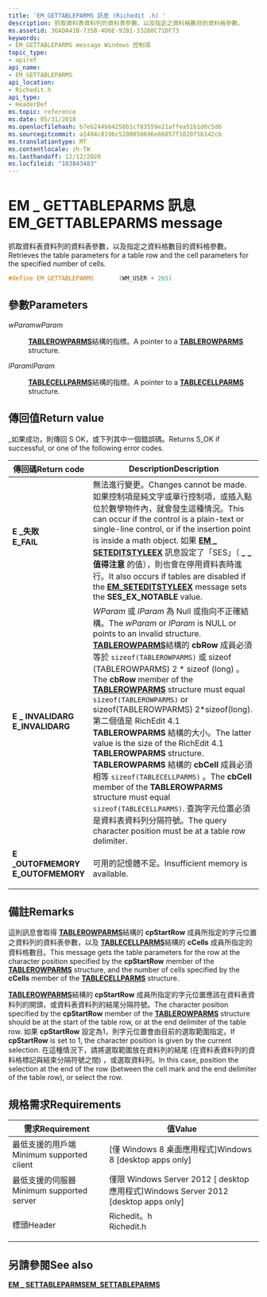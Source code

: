 ```yaml
---
title: 'EM_GETTABLEPARMS 訊息 (Richedit .h) '
description: 抓取資料表資料列的資料表參數，以及指定之資料格數目的資料格參數。
ms.assetid: 36ADA41B-735B-4D6E-92B1-33260C71DF73
keywords:
- EM_GETTABLEPARMS message Windows 控制項
topic_type:
- apiref
api_name:
- EM_GETTABLEPARMS
api_location:
- Richedit.h
api_type:
- HeaderDef
ms.topic: reference
ms.date: 05/31/2018
ms.openlocfilehash: b7eb244b64258b1cf83559e21affea51b1d0c5d6
ms.sourcegitcommit: a1494c819bc5200050696e66057f1020f5b142cb
ms.translationtype: MT
ms.contentlocale: zh-TW
ms.lasthandoff: 12/12/2020
ms.locfileid: "103843483"
---
```

# <a name="em_gettableparms-message"></a><span data-ttu-id="82715-104">EM \_ GETTABLEPARMS 訊息</span><span class="sxs-lookup"><span data-stu-id="82715-104">EM\_GETTABLEPARMS message</span></span>

<span data-ttu-id="82715-105">抓取資料表資料列的資料表參數，以及指定之資料格數目的資料格參數。</span><span class="sxs-lookup"><span data-stu-id="82715-105">Retrieves the table parameters for a table row and the cell parameters for the specified number of cells.</span></span>


```C++
#define EM_GETTABLEPARMS       (WM_USER + 265)
```



## <a name="parameters"></a><span data-ttu-id="82715-106">參數</span><span class="sxs-lookup"><span data-stu-id="82715-106">Parameters</span></span>

<dl> <dt>

<span data-ttu-id="82715-107">*wParam*</span><span class="sxs-lookup"><span data-stu-id="82715-107">*wParam*</span></span> 
</dt> <dd>

<span data-ttu-id="82715-108">[**TABLEROWPARMS**](/windows/desktop/api/Richedit/ns-richedit-tablerowparms)結構的指標。</span><span class="sxs-lookup"><span data-stu-id="82715-108">A pointer to a [**TABLEROWPARMS**](/windows/desktop/api/Richedit/ns-richedit-tablerowparms) structure.</span></span>

</dd> <dt>

<span data-ttu-id="82715-109">*lParam*</span><span class="sxs-lookup"><span data-stu-id="82715-109">*lParam*</span></span> 
</dt> <dd>

<span data-ttu-id="82715-110">[**TABLECELLPARMS**](/windows/desktop/api/Richedit/ns-richedit-tablecellparms)結構的指標。</span><span class="sxs-lookup"><span data-stu-id="82715-110">A pointer to a [**TABLECELLPARMS**](/windows/desktop/api/Richedit/ns-richedit-tablecellparms) structure.</span></span>

</dd> </dl>

## <a name="return-value"></a><span data-ttu-id="82715-111">傳回值</span><span class="sxs-lookup"><span data-stu-id="82715-111">Return value</span></span>

<span data-ttu-id="82715-112">\_如果成功，則傳回 S OK，或下列其中一個錯誤碼。</span><span class="sxs-lookup"><span data-stu-id="82715-112">Returns S\_OK if successful, or one of the following error codes.</span></span>



| <span data-ttu-id="82715-113">傳回碼</span><span class="sxs-lookup"><span data-stu-id="82715-113">Return code</span></span>                                                                                    | <span data-ttu-id="82715-114">Description</span><span class="sxs-lookup"><span data-stu-id="82715-114">Description</span></span>                                                                                                                                                                                                                                                                                                                                                                                                                                                                |
|------------------------------------------------------------------------------------------------|----------------------------------------------------------------------------------------------------------------------------------------------------------------------------------------------------------------------------------------------------------------------------------------------------------------------------------------------------------------------------------------------------------------------------------------------------------------------------|
| <dl> <span data-ttu-id="82715-115"><dt>**E \_失敗**</dt></span><span class="sxs-lookup"><span data-stu-id="82715-115"><dt>**E\_FAIL** </dt></span></span> </dl>        | <span data-ttu-id="82715-116">無法進行變更。</span><span class="sxs-lookup"><span data-stu-id="82715-116">Changes cannot be made.</span></span> <span data-ttu-id="82715-117">如果控制項是純文字或單行控制項，或插入點位於數學物件內，就會發生這種情況。</span><span class="sxs-lookup"><span data-stu-id="82715-117">This can occur if the control is a plain-text or single-line control, or if the insertion point is inside a math object.</span></span> <span data-ttu-id="82715-118">如果 [**EM \_ SETEDITSTYLEEX**](em-seteditstyleex.md) 訊息設定了「SES」（ **\_ \_ 值得注意** 的值），則也會在停用資料表時進行。</span><span class="sxs-lookup"><span data-stu-id="82715-118">It also occurs if tables are disabled if the [**EM\_SETEDITSTYLEEX**](em-seteditstyleex.md) message sets the **SES\_EX\_NOTABLE** value.</span></span> <br/>                                                                                                                                                                     |
| <dl> <span data-ttu-id="82715-119"><dt>**E \_ INVALIDARG**</dt></span><span class="sxs-lookup"><span data-stu-id="82715-119"><dt>**E\_INVALIDARG**</dt></span></span> </dl>   | <span data-ttu-id="82715-120">*WParam* 或 *lParam* 為 Null 或指向不正確結構。</span><span class="sxs-lookup"><span data-stu-id="82715-120">The *wParam* or *lParam* is NULL or points to an invalid structure.</span></span> <span data-ttu-id="82715-121">[**TABLEROWPARMS**](/windows/desktop/api/Richedit/ns-richedit-tablerowparms)結構的 **cbRow** 成員必須等於 `sizeof(TABLEROWPARMS)` 或 sizeof (TABLEROWPARMS) 2 \* sizeof (long) 。</span><span class="sxs-lookup"><span data-stu-id="82715-121">The **cbRow** member of the [**TABLEROWPARMS**](/windows/desktop/api/Richedit/ns-richedit-tablerowparms) structure must equal `sizeof(TABLEROWPARMS)` or sizeof(TABLEROWPARMS)   2\*sizeof(long).</span></span> <span data-ttu-id="82715-122">第二個值是 RichEdit 4.1 **TABLEROWPARMS** 結構的大小。</span><span class="sxs-lookup"><span data-stu-id="82715-122">The latter value is the size of the RichEdit 4.1 **TABLEROWPARMS** structure.</span></span> <span data-ttu-id="82715-123">**TABLEROWPARMS** 結構的 **cbCell** 成員必須相等 `sizeof(TABLECELLPARMS)` 。</span><span class="sxs-lookup"><span data-stu-id="82715-123">The **cbCell** member of the **TABLEROWPARMS** structure must equal `sizeof(TABLECELLPARMS)`.</span></span> <span data-ttu-id="82715-124">查詢字元位置必須是資料表資料列分隔符號。</span><span class="sxs-lookup"><span data-stu-id="82715-124">The query character position must be at a table row delimiter.</span></span> |
| <dl> <span data-ttu-id="82715-125"><dt>**E \_OUTOFMEMORY**</dt></span><span class="sxs-lookup"><span data-stu-id="82715-125"><dt>**E\_OUTOFMEMORY** </dt></span></span> </dl> | <span data-ttu-id="82715-126">可用的記憶體不足。</span><span class="sxs-lookup"><span data-stu-id="82715-126">Insufficient memory is available.</span></span><br/>                                                                                                                                                                                                                                                                                                                                                                                                                               |



 

## <a name="remarks"></a><span data-ttu-id="82715-127">備註</span><span class="sxs-lookup"><span data-stu-id="82715-127">Remarks</span></span>

<span data-ttu-id="82715-128">這則訊息會取得 [**TABLEROWPARMS**](/windows/desktop/api/Richedit/ns-richedit-tablerowparms)結構的 **cpStartRow** 成員所指定的字元位置之資料列的資料表參數，以及 [**TABLECELLPARMS**](/windows/desktop/api/Richedit/ns-richedit-tablecellparms)結構的 **cCells** 成員所指定的資料格數目。</span><span class="sxs-lookup"><span data-stu-id="82715-128">This message gets the table parameters for the row at the character position specified by the **cpStartRow** member of the [**TABLEROWPARMS**](/windows/desktop/api/Richedit/ns-richedit-tablerowparms) structure, and the number of cells specified by the **cCells** member of the [**TABLECELLPARMS**](/windows/desktop/api/Richedit/ns-richedit-tablecellparms) structure.</span></span>

<span data-ttu-id="82715-129">[**TABLEROWPARMS**](/windows/desktop/api/Richedit/ns-richedit-tablerowparms)結構的 **cpStartRow** 成員所指定的字元位置應該在資料表資料列的開頭，或資料表資料列的結尾分隔符號。</span><span class="sxs-lookup"><span data-stu-id="82715-129">The character position specified by the **cpStartRow** member of the [**TABLEROWPARMS**](/windows/desktop/api/Richedit/ns-richedit-tablerowparms) structure should be at the start of the table row, or at the end delimiter of the table row.</span></span> <span data-ttu-id="82715-130">如果 **cpStartRow** 設定為1，則字元位置會由目前的選取範圍指定。</span><span class="sxs-lookup"><span data-stu-id="82715-130">If **cpStartRow** is set to  1, the character position is given by the current selection.</span></span> <span data-ttu-id="82715-131">在這種情況下，請將選取範圍放在資料列的結尾 (在資料表資料列的資料格標記與結束分隔符號之間) ，或選取資料列。</span><span class="sxs-lookup"><span data-stu-id="82715-131">In this case, position the selection at the end of the row (between the cell mark and the end delimiter of the table row), or select the row.</span></span>

## <a name="requirements"></a><span data-ttu-id="82715-132">規格需求</span><span class="sxs-lookup"><span data-stu-id="82715-132">Requirements</span></span>



| <span data-ttu-id="82715-133">需求</span><span class="sxs-lookup"><span data-stu-id="82715-133">Requirement</span></span> | <span data-ttu-id="82715-134">值</span><span class="sxs-lookup"><span data-stu-id="82715-134">Value</span></span> |
|-------------------------------------|---------------------------------------------------------------------------------------|
| <span data-ttu-id="82715-135">最低支援的用戶端</span><span class="sxs-lookup"><span data-stu-id="82715-135">Minimum supported client</span></span><br/> | <span data-ttu-id="82715-136">\[僅 Windows 8 桌面應用程式\]</span><span class="sxs-lookup"><span data-stu-id="82715-136">Windows 8 \[desktop apps only\]</span></span><br/>                                            |
| <span data-ttu-id="82715-137">最低支援的伺服器</span><span class="sxs-lookup"><span data-stu-id="82715-137">Minimum supported server</span></span><br/> | <span data-ttu-id="82715-138">僅限 Windows Server 2012 \[ desktop 應用程式\]</span><span class="sxs-lookup"><span data-stu-id="82715-138">Windows Server 2012 \[desktop apps only\]</span></span><br/>                                  |
| <span data-ttu-id="82715-139">標頭</span><span class="sxs-lookup"><span data-stu-id="82715-139">Header</span></span><br/>                   | <dl> <span data-ttu-id="82715-140"><dt>Richedit。h</dt></span><span class="sxs-lookup"><span data-stu-id="82715-140"><dt>Richedit.h</dt></span></span> </dl> |



## <a name="see-also"></a><span data-ttu-id="82715-141">另請參閱</span><span class="sxs-lookup"><span data-stu-id="82715-141">See also</span></span>

<dl> <dt>

[<span data-ttu-id="82715-142">**EM \_ SETTABLEPARMS**</span><span class="sxs-lookup"><span data-stu-id="82715-142">**EM\_SETTABLEPARMS**</span></span>](em-settableparms.md)
</dt> </dl>

 

 





